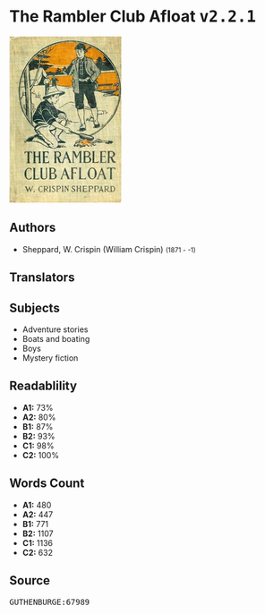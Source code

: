 # The Rambler Club Afloat <kbd>v2.2.1</kbd>

![](./cover.medium.jpg "")

## Authors


 - Sheppard, W. Crispin (William Crispin) <small>(1871 - -1)</small>

## Translators



## Subjects


 - Adventure stories
 - Boats and boating
 - Boys
 - Mystery fiction

## Readablility


 - **A1:** 73%
 - **A2:** 80%
 - **B1:** 87%
 - **B2:** 93%
 - **C1:** 98%
 - **C2:** 100%

## Words Count


 - **A1:** 480
 - **A2:** 447
 - **B1:** 771
 - **B2:** 1107
 - **C1:** 1136
 - **C2:** 632

## Source


<kbd>GUTHENBURGE:67989</kbd>
